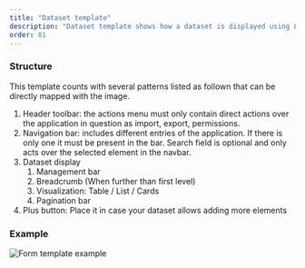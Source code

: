 ```yaml
---
title: "Dataset template"
description: "Dataset template shows how a dataset is displayed using Lexicon."
order: 81
---
```


### Structure
This template counts with several patterns listed as follown that can be directly mapped with the image.

1. Header toolbar: the actions menu must only contain direct actions over the application in question as import, export, permissions.
2. Navigation bar: includes different entries of the application. If there is only one it must be present in the bar. Search field is optional and only acts over the selected element in the navbar.
3. Dataset display
	1. Management bar
	2. Breadcrumb (When further than first level)
	3. Visualization: Table / List / Cards
	4. Pagination bar
4. Plus button: Place it in case your dataset allows adding more elements

### Example
![Form template example](/images/lexicon-1/DatasetTemplate@2x.png)
